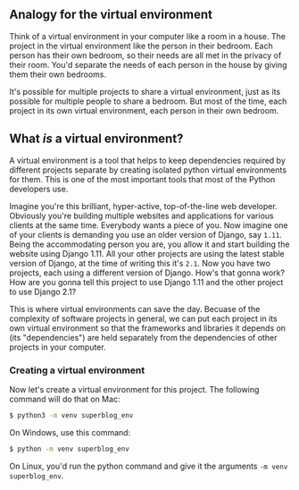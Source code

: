 ## Analogy for the virtual environment

Think of a virtual environment in your computer like a room in a house. The project in the virtual environment like the person in their bedroom. Each person has their own bedroom, so their needs are all met in the privacy of their room. You'd separate the needs of each person in the house by giving them their own bedrooms.

It's possible for multiple projects to share a virtual environment, just as its possible for multiple people to share a bedroom. But most of the time, each project in its own virtual environment, each person in their own bedroom.

## What _is_ a virtual environment?

A virtual environment is a tool that helps to keep dependencies required by different projects separate by creating isolated python virtual environments for them. This is one of the most important tools that most of the Python developers use.

Imagine you're this brilliant, hyper-active, top-of-the-line web developer. Obviously you're building multiple websites and applications for various clients at the same time. Everybody wants a piece of you. Now imagine one of your clients is demanding you use an older version of Django, say `1.11`. Being the accommodating person you are, you allow it and start building the website using Django 1.11. All your other projects are using the latest stable version of Django, at the time of writing this it's `2.1`. Now you have two projects, each using a different version of Django. How's that gonna work? How are you gonna tell this project to use Django 1.11 and the other project to use Django 2.1?

This is where virtual environments can save the day. Becuase of the complexity of software projects in general, we can put each project in its own virtual environment so that the frameworks and libraries it depends on (its "dependencies") are held separately from the dependencies of other projects in your computer.

### Creating a virtual environment

Now let's create a virtual environment for this project. The following command will do that on Mac:

```bash
$ python3 -m venv superblog_env
```

On Windows, use this command:

```bash
$ python -m venv superblog_env
```

On Linux, you'd run the python command and give it the arguments `-m venv superblog_env`.
